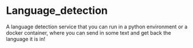 # Language_detection
A language detection service that you can run in a python environment or a docker container, where you can send in some text and get back the language it is in!
